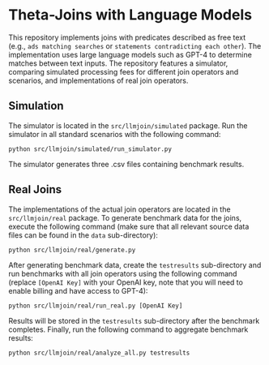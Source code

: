 # Theta-Joins with Language Models

This repository implements joins with predicates described as free text (e.g., `ads matching searches` or `statements contradicting each other`). The implementation uses large language models such as GPT-4 to determine matches between text inputs. The repository features a simulator, comparing simulated processing fees for different join operators and scenarios, and implementations of real join operators. 

## Simulation

The simulator is located in the `src/llmjoin/simulated` package. Run the simulator in all standard scenarios with the following command:
```
python src/llmjoin/simulated/run_simulator.py
```
The simulator generates three .csv files containing benchmark results.

## Real Joins

The implementations of the actual join operators are located in the `src/llmjoin/real` package. To generate benchmark data for the joins, execute the following command (make sure that all relevant source data files can be found in the `data` sub-directory):
```
python src/llmjoin/real/generate.py
```
After generating benchmark data, create the `testresults` sub-directory and run benchmarks with all join operators using the following command (replace `[OpenAI Key]` with your OpenAI key, note that you will need to enable billing and have access to GPT-4):
```
python src/llmjoin/real/run_real.py [OpenAI Key]
```
Results will be stored in the `testresults` sub-directory after the benchmark completes. Finally, run the following command to aggregate benchmark results:
```
python src/llmjoin/real/analyze_all.py testresults
```
